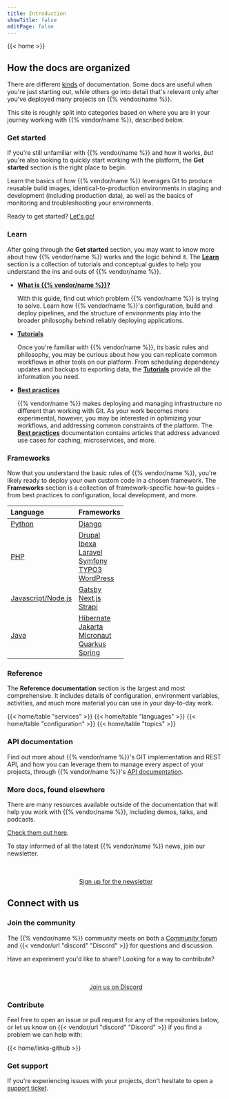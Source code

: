 ```yaml
---
title: Introduction
showTitle: false
editPage: false
---
```


{{< home >}}

## How the docs are organized

There are different [kinds](https://documentation.divio.com/) of documentation.
Some docs are useful when you're just starting out, while others go into detail
that's relevant only after you've deployed many projects on {{% vendor/name
%}}.

This site is roughly split into categories based on where you are in your
journey working with {{% vendor/name %}}, described below.

### Get started

If you're still unfamiliar with {{% vendor/name %}} and how it works, *but*
you're also looking to quickly start working with the platform, the **Get
started** section is the right place to begin.

Learn the basics of how {{% vendor/name %}} leverages Git to produce reusable
build images, identical-to-production environments in staging and development
(including production data), as well as the basics of monitoring and
troubleshooting your environments.

Ready to get started? [Let's go!](/get-started/_index.md)

### Learn

After going through the **Get started** section, you may want to know more
about how {{% vendor/name %}} works and the logic behind it. The
**[Learn](/learn/_index.md)** section is a collection of tutorials and
conceptual guides to help you understand the ins and outs of {{% vendor/name
%}}.

- [**What is {{% vendor/name %}}?**](/learn/overview/_index.md)

  With this guide, find out which problem {{% vendor/name %}} is trying to
  solve. Learn how {{% vendor/name %}}'s configuration, build and deploy
  pipelines, and the structure of environments play into the broader
  philosophy behind reliably deploying applications.

- [**Tutorials**](/learn/tutorials/_index.md)

  Once you're familiar with {{% vendor/name %}}, its basic rules and
  philosophy, you may be curious about how you can replicate common workflows
  in other tools on our platform. From scheduling dependency updates and
  backups to exporting data, the [**Tutorials**](/learn/tutorials/_index.md)
  provide all the information you need.

- [**Best practices**](/learn/bestpractices/_index.md)

  {{% vendor/name %}} makes deploying and managing infrastructure no
  different than working with Git. As your work becomes more experimental,
  however, you may be interested in optimizing your workflows, and addressing
  common constraints of the platform. The [**Best
  practices**](/learn/bestpractices/_index.md) documentation contains
  articles that address advanced use cases for caching, microservices, and
  more.

### Frameworks

Now that you understand the basic rules of {{% vendor/name %}}, you're likely
ready to deploy your own custom code in a chosen framework. The **Frameworks**
section is a collection of framework-specific how-to guides - from best
practices to configuration, local development, and more.

| Language              | Frameworks |
| :----------------     | :------  |
| [Python](/languages/python/_index.md)                |   [Django](/guides/django/_index.md)  |
| [PHP](/languages/php/_index.md)                      |   [Drupal](/guides/drupal/_index.md)<br/>[Ibexa](/guides/ibexa/_index.md)<br/>[Laravel](/guides/laravel/_index.md)<br/>[Symfony](/guides/symfony/_index.md)<br/>[TYPO3](/guides/typo3/_index.md)<br/>[WordPress](/guides/wordpress/_index.md)   |
| [Javascript/Node.js](/languages/nodejs/_index.md)     |  [Gatsby](/guides/gatsby/_index.md)<br/>[Next.js](/guides/nextjs/_index.md)<br/>[Strapi](/guides/strapi/_index.md)  |
| [Java](/languages/java/_index.md)                  |  [Hibernate](/guides/hibernate/_index.md)<br/>[Jakarta](/guides/jakarta/_index.md)<br/>[Micronaut](/guides/micronaut/_index.md)<br/>[Quarkus](/guides/quarkus/_index.md)<br/>[Spring](/guides/spring/_index.md)  |

### Reference

The **Reference documentation** section is the largest and most comprehensive.
It includes details of configuration, environment variables, activities, and
much more material you can use in your day-to-day work.

{{< home/table "services" >}}
{{< home/table "languages" >}}
{{< home/table "configuration" >}}
{{< home/table "topics" >}}

### API documentation

Find out more about {{% vendor/name %}}'s GIT implementation and REST API, and
how you can leverage them to manage every aspect of your projects, through {{%
vendor/name %}}'s [API documentation](https://api.upsun.com/docs/).

<!-- For now, most of these links are only relevant to Upsun Fixed -->
### More docs, found elsewhere

There are many resources available outside of the documentation that will help
you work with {{% vendor/name %}}, including demos, talks, and podcasts.

[Check them out here](/learn/resources.md).

To stay informed of all the latest {{% vendor/name %}} news, join our newsletter.

<div style="margin-top: 3rem; text-align: center;">
    <a class="start-cta font-semibold text-sm xl:text-base px-4 py-2 bg-skye rounded text-white hover:bg-skye-dark focus:bg-skye-dark"
    href="https://upsun.com/preferences/" rel="noopener">Sign up for the newsletter</a>
</div>

## Connect with us

### Join the community

The {{% vendor/name %}} community meets on both a [Community
forum](https://support.platform.sh/hc/en-us/community/topics) and
{{< vendor/url "discord" "Discord" >}} for questions and discussion.

Have an experiment you'd like to share?
Looking for a way to contribute?

<div style="margin-top: 3rem; text-align: center;">
    <a class="start-cta font-semibold text-sm xl:text-base px-4 py-2 bg-skye rounded text-white hover:bg-skye-dark focus:bg-skye-dark"
    href="https://chat.upsun.com" rel="noopener">Join us on Discord</a>
</div>

### Contribute

Feel free to open an issue or pull request for any of the repositories below,
or let us know on {{< vendor/url "discord" "Discord" >}} if you find a
problem we can help with:

{{< home/links-github >}}

### Get support

If you're experiencing issues with your projects, don't hesitate to open a
[support ticket](/learn/overview/get-support.md).
